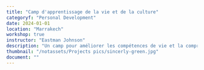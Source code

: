 ```yaml
---
title: "Camp d'apprentissage de la vie et de la culture"
categoryf: "Personal Development"
date: 2024-01-01
location: "Marrakech"
workshop: true
instructor: "Eastman Johnson"
description: "Un camp pour améliorer les compétences de vie et la compréhension culturelle."
thumbnail: "/notassets/Projects pics/sincerly-green.jpg"
document: ""
---
```


